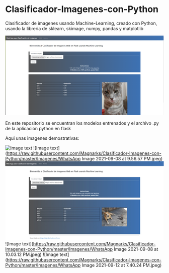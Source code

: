 # Clasificador-Imagenes-con-Python
Clasificador de imagenes usando Machine-Learning, creado con Python, usando la libreria de sklearn, skimage, numpy, pandas y matplotlib

![Image text](https://raw.githubusercontent.com/Magnarks/Clasificador-Imagenes-con-Python/master/Imagenes/TobeyRaton.png)


En este repositorio se encuentran los modelos entrenados y el archivo .py de la aplicación python en flask

Aqui unas imagenes demostrativas:

![Image text](https://raw.githubusercontent.com/Magnarks/Clasificador-Imagenes-con-Python/master/Imagenes/WhatsApp-Image2021-09-08at9.54.44-PM.jpeg)
![Image text](https://raw.githubusercontent.com/Magnarks/Clasificador-Imagenes-con-Python/master/Imagenes/WhatsApp Image 2021-09-08 at 9.56.57 PM.jpeg)
![Image text](https://raw.githubusercontent.com/Magnarks/Clasificador-Imagenes-con-Python/master/Imagenes/WhatsApp%20Image%202021-09-08%20at%2010.03.12%20PM%20(1).jpeg)
![Image text](https://raw.githubusercontent.com/Magnarks/Clasificador-Imagenes-con-Python/master/Imagenes/WhatsApp Image 2021-09-08 at 10.03.12 PM.jpeg)
![Image text](https://raw.githubusercontent.com/Magnarks/Clasificador-Imagenes-con-Python/master/Imagenes/WhatsApp Image 2021-09-12 at 7.40.24 PM.jpeg)
